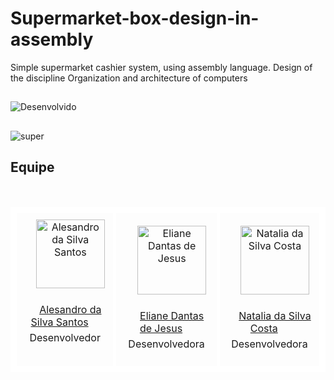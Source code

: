 # Supermarket-box-design-in-assembly
Simple supermarket cashier system, using assembly language.
Design of the discipline Organization and architecture of computers
##
![Desenvolvido](https://img.shields.io/badge/Status-%20desenvolvido-blue?style=flat) 
##
![super](https://github.com/Alesandr0/Supermarket-box-design-in-assembly/assets/105898363/278f0730-73b3-44bb-ab07-fb51376e9ebf)

## Equipe
<table style="border-collapse: collapse; border: 5px solid white;">
<tr>
<td align="center" style="border: 5px solid white; padding: 10px;">
    <img src="https://avatars.githubusercontent.com/u/105898363?v=4" alt="Alesandro da Silva Santos" width="110px">
    <br>
    <a href="https://github.com/Alesandr0" target="_blank"> Alesandro da Silva Santos</a>
    <div style="padding: 5px;">Desenvolvedor</div>
    </td>
<td align="center" style="border: 5px solid white; padding: 10px;">
    <img src="https://github.com/marcosdosea/MaisTransporte/assets/105898363/e0526e5e-064e-4b91-aa37-36c9ebf052e5" alt="Eliane Dantas de Jesus" width="110px">
    <br>
    <a href="https://github.com/Elianedantas" target="_blank">Eliane Dantas de Jesus</a>
    <div style="padding: 5px;">Desenvolvedora</div>
</td>
  <td align="center" style="border: 5px solid white; padding: 10px;">
    <img src="https://avatars.githubusercontent.com/u/102239679?v=4" alt="Natalia da Silva Costa" width="110px">
    <br>
    <a href="https://github.com/nataliascosta" target="_blank">Natalia da Silva Costa</a>
    <div style="padding: 5px;">Desenvolvedora</div>
</table>
